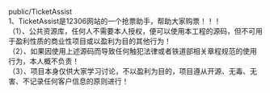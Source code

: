 public/TicketAssist<br/>
1、TicketAssist是12306网站的一个抢票助手，帮助大家购票！！！<br/>
（1）、公共资源库，任何人不需要本人授权，便可以使用本工程的源码，但不可用于盈利性质的商业性项目或以盈利为目的其他行为！<br/>
（2）、如果因使用上述源码而导致任何触犯法律或者铁道部相关章程规范的使用行为，本人概不负责！<br/>
（3）、项目本身仅供大家学习讨论，不以盈利为目的，项目遵从开源、无毒、无害、不记录任何客户信息的原则进行！
